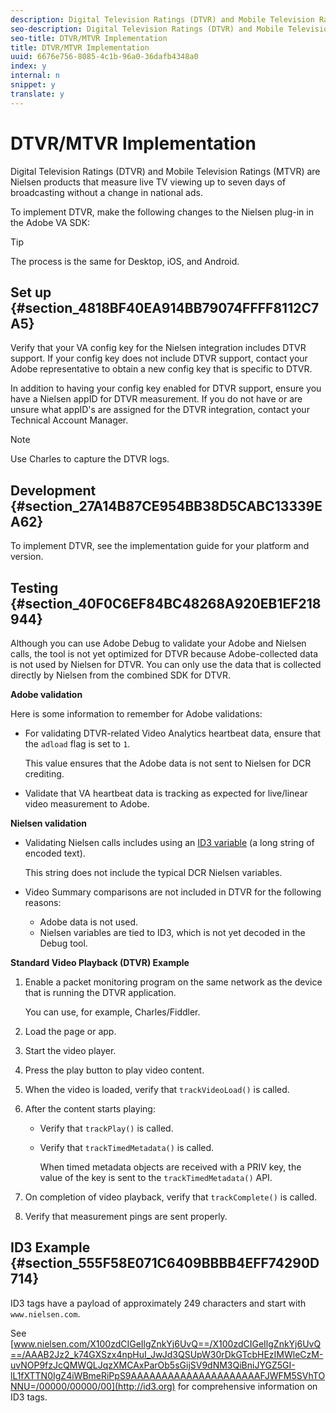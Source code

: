 ```yaml
---
description: Digital Television Ratings (DTVR) and Mobile Television Ratings (MTVR) are Nielsen products that measure live TV viewing up to seven days of broadcasting without a change in national ads.
seo-description: Digital Television Ratings (DTVR) and Mobile Television Ratings (MTVR) are Nielsen products that measure live TV viewing up to seven days of broadcasting without a change in national ads.
seo-title: DTVR/MTVR Implementation
title: DTVR/MTVR Implementation
uuid: 6676e756-8085-4c1b-96a0-36dafb4348a0
index: y
internal: n
snippet: y
translate: y
---
```


# DTVR/MTVR Implementation

Digital Television Ratings (DTVR) and Mobile Television Ratings (MTVR) are Nielsen products that measure live TV viewing up to seven days of broadcasting without a change in national ads.

To implement DTVR, make the following changes to the Nielsen plug-in in the Adobe VA SDK:

>[!TIP]
>
>The process is the same for Desktop, iOS, and Android.

## Set up {#section_4818BF40EA914BB79074FFFF8112C7A5}

Verify that your VA config key for the Nielsen integration includes DTVR support. If your config key does not include DTVR support, contact your Adobe representative to obtain a new config key that is specific to DTVR.

In addition to having your config key enabled for DTVR support, ensure you have a Nielsen appID for DTVR measurement. If you do not have or are unsure what appID's are assigned for the DTVR integration, contact your Technical Account Manager.

>[!NOTE]
>
>Use Charles to capture the DTVR logs.

## Development {#section_27A14B87CE954BB38D5CABC13339EA62}

To implement DTVR, see the implementation guide for your platform and version.

## Testing {#section_40F0C6EF84BC48268A920EB1EF218944}

Although you can use Adobe Debug to validate your Adobe and Nielsen calls, the tool is not yet optimized for DTVR because Adobe-collected data is not used by Nielsen for DTVR. You can only use the data that is collected directly by Nielsen from the combined SDK for DTVR.

**Adobe validation**

Here is some information to remember for Adobe validations:

* For validating DTVR-related Video Analytics heartbeat data, ensure that the `adload` flag is set to `1`. 

  This value ensures that the Adobe data is not sent to Nielsen for DCR crediting.

* Validate that VA heartbeat data is tracking as expected for live/linear video measurement to Adobe.

**Nielsen validation**

* Validating Nielsen calls includes using an [ID3 variable](#concept_CE553265019A45C58B234EF6F37DB12B/section_555F58E071C6409BBBB4EFF74290D714) (a long string of encoded text). 

  This string does not include the typical DCR Nielsen variables.

* Video Summary comparisons are not included in DTVR for the following reasons:

    * Adobe data is not used. 
    * Nielsen variables are tied to ID3, which is not yet decoded in the Debug tool.

**Standard Video Playback (DTVR) Example**

1. Enable a packet monitoring program on the same network as the device that is running the DTVR application. 

   You can use, for example, Charles/Fiddler. 

1. Load the page or app. 
1. Start the video player. 
1. Press the play button to play video content. 
1. When the video is loaded, verify that `trackVideoLoad()` is called. 
1. After the content starts playing:

    * Verify that `trackPlay()` is called. 
    * Verify that `trackTimedMetadata()` is called.     
    
      When timed metadata objects are received with a PRIV key, the value of the key is sent to the `trackTimedMetadata()` API.

1. On completion of video playback, verify that `trackComplete()` is called. 
1. Verify that measurement pings are sent properly.

## ID3 Example {#section_555F58E071C6409BBBB4EFF74290D714}

ID3 tags have a payload of approximately 249 characters and start with `www.nielsen.com`.

See [www.nielsen.com/X100zdCIGeIlgZnkYj6UvQ==/X100zdCIGeIlgZnkYj6UvQ==/AAAB2Jz2_k74GXSzx4npHuI_JwJd3QSUpW30rDkGTcbHEzIMWleCzM-uvNOP9fzJcQMWQLJqzXMCAxParOb5sGijSV9dNM3QiBniJYGZ5GI-lL1fXTTN0IgZ4iWBmeRiPpS9AAAAAAAAAAAAAAAAAAAAAFJWFM5SVhTONNU=/00000/00000/00](http://id3.org) for comprehensive information on ID3 tags.
